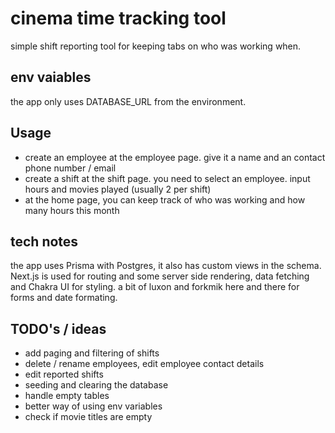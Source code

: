 # cinema time tracking tool

simple shift reporting tool for keeping tabs on who was working when.

## env vaiables

the app only uses DATABASE_URL from the environment.

## Usage

- create an employee at the employee page. give it a name and an contact phone number / email
- create a shift at the shift page. you need to select an employee. input hours and movies played (usually 2 per shift)
- at the home page, you can keep track of who was working and how many hours this month

## tech notes

the app uses Prisma with Postgres, it also has custom views in the schema. Next.js is used for routing and some server side rendering, data fetching and Chakra UI for styling. a bit of luxon and forkmik here and there for forms and date formating.

## TODO's / ideas

- add paging and filtering of shifts
- delete / rename employees, edit employee contact details
- edit reported shifts
- seeding and clearing the database
- handle empty tables
- better way of using env variables
- check if movie titles are empty
